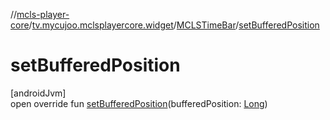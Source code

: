 //[mcls-player-core](../../../index.md)/[tv.mycujoo.mclsplayercore.widget](../index.md)/[MCLSTimeBar](index.md)/[setBufferedPosition](set-buffered-position.md)

# setBufferedPosition

[androidJvm]\
open override fun [setBufferedPosition](set-buffered-position.md)(bufferedPosition: [Long](https://kotlinlang.org/api/latest/jvm/stdlib/kotlin/-long/index.html))
